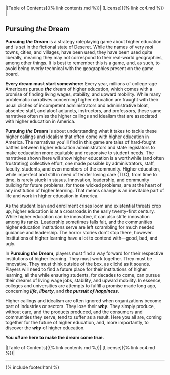 |[Table of Contents]({% link contents.md %})| [License]({% link cc4.md %}) |

## Pursuing *the* Dream
**Pursuing *the* Dream** is a strategy roleplaying game about higher education and is set in the fictional state of Deseret. While the names of very *real* towns, cities, and villages, have been used, they have been used quite liberally, meaning they may not correspond to their real-world geographies, among other things. It is best to remember this is a game, and, as such, to avoid being overly technical with the geographies present on the game board. 

**Every dream must start somewhere:** Every year, millions of college-age Americans pursue ***the*** dream of higher education, which comes with a promise of finding living wages, stability, and upward mobility. While many problematic narratives concerning higher education are fraught with their usual clichés of incompetent administrators and administrative bloat, absentee staff, and aloof adjuncts, instructors, and professors, these same narratives often miss the higher callings and idealism that are associated with higher education in America. 

**Pursuing *the* Dream** is about understanding what it takes to tackle these higher callings and idealism that often come with higher education in America. The narratives you'lll find in this game are tales of hard-fought battles between higher education administrators and state legislators to make eeducation more equitable and responsive to student needs. The narratives shown here will show higher education is a worthwhile (and often frustrating) collective effort, one made possible by administrators, staff, faculty, students, and even members of the community. Higher education, while imperfect and still in need of tender loving care (TLC), from time to time, is rarely stuck in stasus. Innovation, leadership, and community building for future problems, for those wicked problems, are at the heart of any institution of higher learning. That means change is an inevitable part of life and work in higher education in America. 

As the student loan and enrollment crises loom and existential threats crop up, higher education is at a crossroads in the early twenty-first century. While higher education can be innovative, it can also stifle innovation among its ranks. Leadership sometimes falls falt, and the communities higher education institutions serve are left scrambling for much needed guidance and leadership. The horror stories don't stop there, however. Institutions of higher learning have a lot to contend with—good, bad, and ugly. 

In **Pursuing *the* Dream**, players must find a way forward for their respective institutions of higher learning. They must work together. They must be innovative. They must think outside of the box, as cliché as it sounds. Players will need to find a future place for their institutions of higher learning, all the while ensuring students, for decades to come, can pursue their dreams of living wage jobs, stability, and upward mobility. In essence, colleges and universities are attempts to fulfill a promise made long ago, concerning ***life***, ***liberty***, and ***the pursuit of happiness***.

Higher callings and idealism are often ignored when organizations become part of industries or sectors. They lose their ***why***. They simply produce, without care, and the products produced, and the consumers and communities they serve, tend to suffer as a result. Here you all are, coming together for the future of higher education, and, more importantly, to discover the ***why*** of higher education. 

**You *all* are here to make the dream come true.**

|[Table of Contents]({% link contents.md %})| [License]({% link cc4.md %})|

---
{% include footer.html %}
